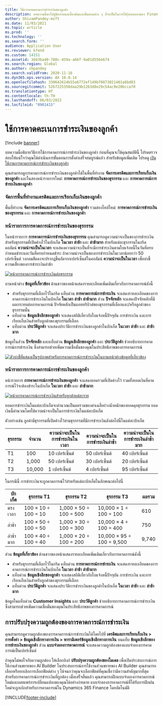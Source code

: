 ```yaml
---
title: ใช้การคาดคะเนการชำระเงินของลูกค้า
description: บทความนี้นำไปสู่ข้อกำหนดเบื้องต้นและขั้นตอนต่าง ๆ ที่จำเป็นในการใช้รุ่นทดลองของ Finance Insights
author: ShivamPandey-msft
ms.date: 11/03/2021
ms.topic: article
ms.prod: ''
ms.technology: ''
ms.search.form: ''
audience: Application User
ms.reviewer: kfend
ms.custom: 14151
ms.assetid: 3d43ba40-780c-459a-a66f-9a01d556e674
ms.search.region: Global
ms.author: shpandey
ms.search.validFrom: 2020-11-16
ms.dyn365.ops.version: AX 10.0.14
ms.openlocfilehash: 330642624b55a6772ef149b70873021401a6bd83
ms.sourcegitcommit: 52b7225350daa29b1263d8e29c54ac9e20bcca70
ms.translationtype: HT
ms.contentlocale: th-TH
ms.lasthandoff: 06/03/2022
ms.locfileid: "8901415"
---
```

# <a name="use-customer-payment-predictions"></a>ใช้การคาดคะเนการชำระเงินของลูกค้า

[!include [banner](../includes/banner.md)]

บทความนี้อธิบายวิธีการใช้การคาดการณ์การชำระเงินของลูกค้า ก่อนที่คุณจะใช้คุณสมบัตินี้ โปรดตรวจสอบให้แน่ใจว่าคุณได้ดำเนินการขั้นตอนการตั้งค่าเสร็จสมบูรณ์แล้ว สำหรับข้อมูลเพิ่มเติม โปรดดู [เปิดใช้งานการคาดการณ์การชำระเงินของลูกค้า](enable-cust-paymnt-prediction.md)

คุณสามารถดูการคาดการณ์การชำระเงินของลูกค้าได้ในพื้นที่ทำงาน **จัดการเครดิตและการเรียกเก็บเงินของลูกค้า** และในสองหน้ารายการใหม่: **การคาดการณ์การชำระเงินของธุรกรรม** และ **การคาดการณ์การชำระเงินของลูกค้า**

### <a name="manage-customer-credit-and-collections-workspace"></a>จัดการพื้นที่ทำงานเครดิตและการเรียกเก็บเงินของลูกค้า

พื้นที่ทำงาน **จัดการเครดิตและการเรียกเก็บเงินของลูกค้า** รวมสองไทล์ใหม่: **การคาดการณ์การชำระเงินของธุรกรรม** และ **การคาดการณ์การชำระเงินของลูกค้า**

### <a name="transaction-payment-predictions-list-page"></a>หน้ารายการการคาดการณ์การชำระเงินของธุรกรรม

ในหน้ารายการ **การคาดการณ์การชำระเงินของธุรกรรม** คุณสามารถดูความน่าจะเป็นของการชำระเงินสำหรับธุรกรรมที่เปิดค้างไว้ในบักเก็ต **ในเวลา** **ล่าช้า** และ **ล่าช้ามาก** สำหรับแต่ละธุรกรรมในกริด คอลัมน์ **ความน่าจะเป็นในเวลา** จะแสดงความน่าจะเป็นที่จะมีการชำระเงินตามใบแจ้งหนี้ในวันที่ครบกำหนดชำระและวันที่ครบกำหนดชำระ ถ้าความน่าจะเป็นของการชำระเงินในเวลาน้อยกว่า 50 เปอร์เซ็นต์ วงกลมสีแดงจะปรากฏขึ้นถัดจากเปอร์เซ็นต์ในคอลัมน์ **ความน่าจะเป็นในเวลา** เพื่อบ่งชี้ความเสี่ยงของการชำระเงินล่าช้า

[![หน้าการคาดการณ์การชำระเงินต่อธุรกรรม](./media/payment-predictions-per-transaction.png)](./media/payment-predictions-per-transaction.png)

บานหน้าต่าง **ข้อมูลที่เกี่ยวข้อง** ด้านขวาของหน้าแสดงรายละเอียดเพิ่มเติมเกี่ยวกับการคาดการณ์ดังนี้

- สำหรับธุรกรรมที่เลือกไว้ในกริด แท็บด่วน **การคาดการณ์การชำระเงิน** จะแสดงรายละเอียดของการคาดการณ์การชำระเงินในบักเก็ต **ในเวลา** **ล่าช้า** **ล่าช้ามาก** ส่วน **ปัจจัยหลัก** จะแสดงปัจจัยหลักที่มีผลกระทบต่อการคาดการณ์ ปัจจัยหลักเป็นแอททริบิวต์ของธุรกรรมที่เลือกและ/หรือลูกค้าของธุรกรรมนั้น
- แท็บด่วน **ข้อมูลเชิงลึกของลูกค้า** จะแสดงสถิติเกี่ยวกับใบแจ้งหนี้ปัจจุบัน การชำระเงิน และการเรียกเก็บเงินสำหรับลูกค้าของธุรกรรมที่เลือก
- แท็บด่วน **ประวัติลูกค้า** จะแสดงประวัติการชำระเงินของลูกค้าในบักเก็ต **ในเวลา** **ล่าช้า** และ **ล่าช้ามาก**

ข้อมูลในส่วน **ปัจจัยหลัก** และแท็บด่วน **ข้อมูลเชิงลึกของลูกค้า** และ **ประวัติลูกค้า** ช่วยอธิบายการคาดการณ์การชำระเงิน ซึ่งสามารถช่วยเพิ่มความเชื่อมั่นของคุณในประสิทธิภาพของการคาดการณ์

[![ตัวบ่งชี้ที่แสดงเป็นรูปภาพสำหรับการคาดการณ์การชำระเงินในบานหน้าต่างข้อมูลที่เกี่ยวข้อง](./media/payment-prediction-gauges.png)](./media/payment-prediction-gauges.png)

### <a name="customer-payment-predictions-list-page"></a>หน้ารายการการคาดการณ์การชำระเงินของลูกค้า

หน้ารายการ **การคาดการณ์การชำระเงินของลูกค้า** จะแสดงยอดรวมที่เปิดค้างไว้ รวมทั้งยอดเงินที่คาดการณ์ไว้จะต้องชำระในบักเก็ต **ในเวลา** **ล่าช้า** และ **ล่าช้ามาก**

[![หน้าการคาดการณ์การชำระเงินสำหรับลูกค้าแต่ละราย](./media/payment-predictions-per-transaction-02.png)](./media/payment-predictions-per-transaction-02.png)

ยอดการชำระเงินในแต่ละบักเก็ตจะคำนวณเป็นผลรวมของค่าเฉลี่ยถ่วงน้ำหนักของยอดดุลธุรกรรม ยอดเงินนี้คำนวณโดยใช้ความน่าจะเป็นในการชำระเงินในแต่ละบักเก็ต

ตัวอย่างเช่น ลูกค้ามีธุรกรรมที่เปิดค้างไว้สามธุรกรรมที่มีการชำระเงินดังต่อไปนี้ในแต่ละบักเก็ต

| ธุรกรรม | จำนวน | ความน่าจะเป็นในการชำระเงินในเวลา | ความน่าจะเป็นในการชำระเงินล่าช้า | ความน่าจะเป็นในการชำระเงินล่าช้ามาก |
|-------------|--------|-----------------------------|--------------------------|-------------------------------|
| T1          | 100    | 10 เปอร์เซ็นต์                  | 50 เปอร์เซ็นต์               | 40 เปอร์เซ็นต์                    |
| T2          | 1,000  | 50 เปอร์เซ็นต์                  | 30 เปอร์เซ็นต์               | 20 เปอร์เซ็นต์                    |
| T3          | 10,000 | 1 เปอร์เซ็นต์                   | 4 เปอร์เซ็นต์                | 95 เปอร์เซ็นต์                    |

ในกรณีนี้ การชำระเงินจะถูกคาดการณ์ไว้สำหรับแต่ละบักเก็ตในลักษณะต่อไปนี้

| บักเก็ต   | ธุรกรรม T1      | ธุรกรรม T2         | ธุรกรรม T3            | ผลรวม |
|-----------|---------------------|------------------------|---------------------------|-------|
| ตรงเวลา   | 100 × 10 ÷ 100 = 10 | 1,000 × 50 ÷ 100 = 500 | 10,000 × 1 ÷ 100 = 100    | 610   |
| ล่าช้า      | 100 × 50 ÷ 100 = 50 | 1,000 × 30 ÷ 100 = 300 | 10,000 × 4 ÷ 100 = 400    | 750   |
| ล่าช้ามาก | 100 × 40 ÷ 100 = 40 | 1,000 × 20 ÷ 100 = 200 | 10,000 × 95 ÷ 100 = 9,500 | 9,740 |

ส่วน **ข้อมูลที่เกี่ยวข้อง** ด้านขวาของหน้าแสดงรายละเอียดเพิ่มเติมเกี่ยวกับการคาดการณ์ดังนี้

- สำหรับธุรกรรมที่เลือกไว้ในกริด แท็บด่วน **การคาดการณ์การชำระเงิน** จะแสดงรายละเอียดของการคาดการณ์การชำระเงินในบักเก็ต **ในเวลา** **ล่าช้า** **ล่าช้ามาก**
- แท็บด่วน **ข้อมูลเชิงลึกของลูกค้า** จะแสดงสถิติเกี่ยวกับใบแจ้งหนี้ปัจจุบัน การชำระเงิน และการเรียกเก็บเงินสำหรับลูกค้าของธุรกรรมที่เลือก
- แท็บด่วน **ประวัติลูกค้า** จะแสดงประวัติการชำระเงินของลูกค้าในบักเก็ต **ในเวลา** **ล่าช้า** และ **ล่าช้ามาก**

ข้อมูลในแท็บด่วน **Customer Insights** และ **ประวัติลูกค้า** ช่วยอธิบายการคาดการณ์การชำระเงิน ซึ่งสามารถช่วยเพิ่มความเชื่อมั่นของคุณในประสิทธิภาพของการคาดการณ์

## <a name="improving-the-accuracy-of-payment-predictions"></a>การปรับปรุงความถูกต้องของการคาดการณ์การชำระเงิน

คุณสามารถดูความถูกต้องของการคาดการณ์การชำระเงินได้โดยไปที่ **เครดิตและการเรียกเก็บเงิน \> การตั้งค่า \> ข้อมูลเชิงลึกทางการเงิน \> พารามิเตอร์ข้อมูลเชิงลึกทางการเงิน** บนแท็บ **ข้อมูลเชิงลึกของการชำระเงินของลูกค้า** ส่วน **แบบจำลองการคาดการณ์** จะแสดงความถูกต้องของแบบจำลองการคาดการณ์เป็นเปอร์เซ็นต์

ถ้าคุณไม่พอใจกับความถูกต้อง ให้เลือกลิงก์ **ปรับปรุงความถูกต้องของโมเดล** เพื่อเปิดประสบการณ์การใช้งานส่วนขยายของ AI Builder ในประสบการณ์การใช้งานส่วนขยายของ AI Builder คุณสามารถเลือกหรือยกเลิกการเลือกฟิลด์ต่าง ๆ ได้จนกว่าคุณจะเลือกฟิลด์ที่คุณเชื่อว่ามีความสำคัญมากที่สุดสำหรับการคาดการณ์การชำระเงินที่ถูกต้อง เมื่อเสร็จสิ้นแล้ว คุณสามารถฝึกแบบจำลองการคาดการณ์ใหม่และเผยแพร่การเปลี่ยนแปลงของคุณได้อย่างง่ายดาย แบบจำลองการคาดการณ์ที่ได้รับการฝึกฝนใหม่จะถูกเบิกสำหรับการคาดการณ์ใน Dynamics 365 Finance โดยอัตโนมัติ

[!INCLUDE[footer-include](../../includes/footer-banner.md)]
